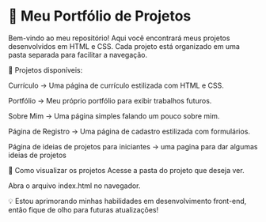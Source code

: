 # 📂 Meu Portfólio de Projetos
Bem-vindo ao meu repositório! Aqui você encontrará meus projetos desenvolvidos em HTML e CSS. Cada projeto está organizado em uma pasta separada para facilitar a navegação.

📌 Projetos disponíveis:

Currículo → Uma página de currículo estilizada com HTML e CSS.

Portfólio → Meu próprio portfólio para exibir trabalhos futuros.

Sobre Mim → Uma página simples falando um pouco sobre mim.

Página de Registro → Uma página de cadastro estilizada com formulários.

Página de ideias de projetos para iniciantes → uma pagina para dar algumas ideias de projetos

🚀 Como visualizar os projetos
Acesse a pasta do projeto que deseja ver.

Abra o arquivo index.html no navegador.

💡 Estou aprimorando minhas habilidades em desenvolvimento front-end, então fique de olho para futuras atualizações!
